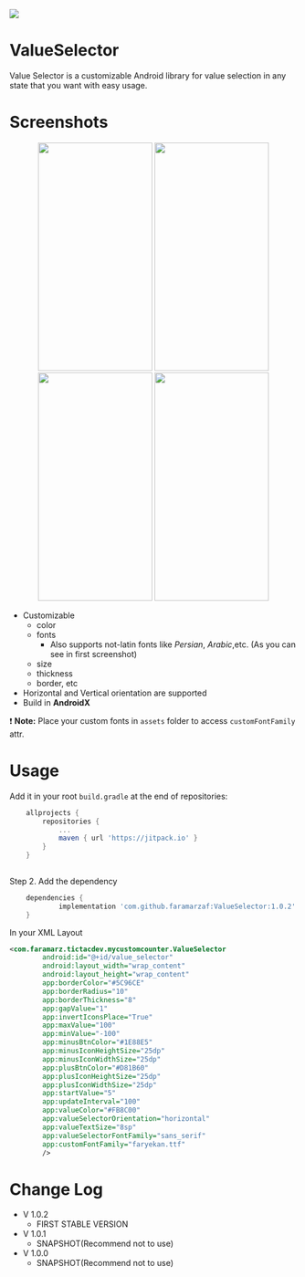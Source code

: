 [![](https://jitpack.io/v/faramarzaf/ValueSelector.svg)](https://jitpack.io/#faramarzaf/ValueSelector)

# ValueSelector  


Value Selector is a customizable Android library for value selection in any state that you want with easy usage.  

# Screenshots
<p align="center">
  <img src="https://raw.github.com/faramarzaf/ValueSelector/master/screenshots/1.png" height="400" width="200" />
  <img src="https://raw.github.com/faramarzaf/ValueSelector/master/screenshots/2.png"  height="400" width="200" /> 
  <img src="https://raw.github.com/faramarzaf/ValueSelector/master/screenshots/3.png"  height="400" width="200" /> 
  <img src="https://raw.github.com/faramarzaf/ValueSelector/master/screenshots/4.png"  height="400" width="200" /> 
</p>

- Customizable  
  - color
  - fonts 
    - Also supports not-latin fonts like *Persian*, *Arabic*,etc. (As you can see in first screenshot) 
  - size
  - thickness
  - border, etc
- Horizontal and Vertical orientation are supported  
- Build in **AndroidX**  

 :heavy_exclamation_mark: **Note:** Place your custom fonts in `assets` folder to access `customFontFamily` attr.  

# Usage

Add it in your root `build.gradle` at the end of repositories:  

```gradle
	allprojects {
		repositories {
			...
			maven { url 'https://jitpack.io' }
		}
	}
  
```
Step 2. Add the dependency  

```gradle
	dependencies {
	        implementation 'com.github.faramarzaf:ValueSelector:1.0.2'
	}
```

In your XML Layout
```xml
<com.faramarz.tictacdev.mycustomcounter.ValueSelector
        android:id="@+id/value_selector"
        android:layout_width="wrap_content"
        android:layout_height="wrap_content"
        app:borderColor="#5C96CE"
        app:borderRadius="10"
        app:borderThickness="8"
        app:gapValue="1"
        app:invertIconsPlace="True"
        app:maxValue="100"
        app:minValue="-100"
        app:minusBtnColor="#1E88E5"
        app:minusIconHeightSize="25dp"
        app:minusIconWidthSize="25dp"
        app:plusBtnColor="#D81B60"
        app:plusIconHeightSize="25dp"
        app:plusIconWidthSize="25dp"
        app:startValue="5"
        app:updateInterval="100"
        app:valueColor="#FB8C00"
        app:valueSelectorOrientation="horizontal"
        app:valueTextSize="8sp"
        app:valueSelectorFontFamily="sans_serif"
        app:customFontFamily="faryekan.ttf"
        />
```


# Change Log

- V 1.0.2
  - FIRST STABLE VERSION
- V 1.0.1
  - SNAPSHOT(Recommend not to use)
- V 1.0.0
  - SNAPSHOT(Recommend not to use)
